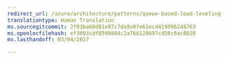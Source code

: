 ```yaml
---
redirect_url: /azure/architecture/patterns/queue-based-load-leveling
translationtype: Human Translation
ms.sourcegitcommit: 2f03ba60d81e97c7da9a9fe61ecd419096248763
ms.openlocfilehash: ef3093cdf8599884c2a768120697cd56c6ac8020
ms.lasthandoff: 03/04/2017

---
```

